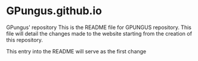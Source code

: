 # GPungus.github.io
GPungus' repository
This is the README file for GPUNGUS repository. This file will detail the changes made to the website starting from the creation of this repository.

This entry into the README will serve as the first change